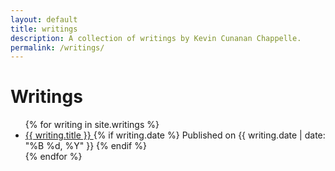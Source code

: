 ```yaml
---
layout: default
title: writings
description: A collection of writings by Kevin Cunanan Chappelle.
permalink: /writings/
---
```


<h1>Writings</h1>

<div id="link-container">
  <ul>
    {% for writing in site.writings %}
      <li class="row">
        <a href="{{ writing.url }}">
          {{ writing.title }}
        </a>
        {% if writing.date %}
          <span class="subtitle">Published on {{ writing.date | date: "%B %d, %Y" }}</span>
        {% endif %}
      </li>
    {% endfor %}
  </ul>
</div>